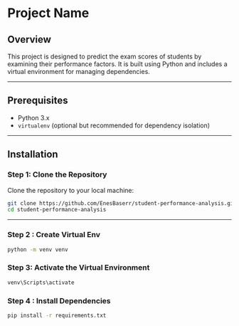 # Project Name

## Overview
This project is designed to predict the exam scores of students by examining their performance factors. It is built using Python and includes a virtual environment for managing dependencies.

---



## Prerequisites
- Python 3.x
- `virtualenv` (optional but recommended for dependency isolation)

---

## Installation

### Step 1: Clone the Repository
Clone the repository to your local machine:
```bash
git clone https://github.com/EnesBaserr/student-performance-analysis.git
cd student-performance-analysis
```
---
### Step 2 : Create Virtual Env
```bash
python -m venv venv
```
### Step 3: Activate the Virtual Environment
```bash
venv\Scripts\activate
```
### Step 4 : Install Dependencies
```bash
pip install -r requirements.txt
```
